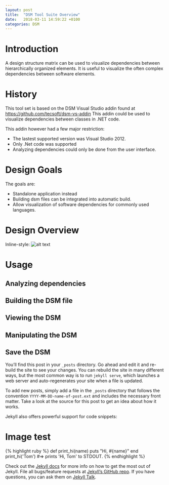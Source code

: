```yaml
---
layout: post
title:  "DSM Tool Suite Overview"
date:   2018-03-11 14:59:22 +0100
categories: DSM
---
```


# Introduction

A design structure matrix can be used to visualize dependencies between hierarchically organized elements. It is useful to visualize the often complex dependencies between software elements.

# History

This tool set is based on the DSM Visual Studio addin found at https://github.com/tecsoft/dsm-vs-addin
This addin could be used to visualize dependencies between classes in .NET code.

This addin however had a few major restriction:
- The lastest supported version was Visual Studio 2012.
- Only .Net code was supported
- Analyzing dependencies could only be done from the user interface.

# Design Goals
The goals are:
- Standalone application instead
- Building dsm files can be integrated into automatic build.
- Allow visualization of software dependencies for commonly used languages.
# Design Overview

Inline-style: 
![alt text](https://dsmsuite.github.io/images/dsm_tool_suite_overview.png "DSM tool suite overview")

# Usage

## Analyzing dependencies

## Building the DSM file

## Viewing the DSM

## Manipulating the DSM

## Save the DSM

You’ll find this post in your `_posts` directory. Go ahead and edit it and re-build the site to see your changes. You can rebuild the site in many different ways, but the most common way is to run `jekyll serve`, which launches a web server and auto-regenerates your site when a file is updated.

To add new posts, simply add a file in the `_posts` directory that follows the convention `YYYY-MM-DD-name-of-post.ext` and includes the necessary front matter. Take a look at the source for this post to get an idea about how it works.

Jekyll also offers powerful support for code snippets:

# Image test


{% highlight ruby %}
def print_hi(name)
  puts "Hi, #{name}"
end
print_hi('Tom')
#=> prints 'Hi, Tom' to STDOUT.
{% endhighlight %}

Check out the [Jekyll docs][jekyll-docs] for more info on how to get the most out of Jekyll. File all bugs/feature requests at [Jekyll’s GitHub repo][jekyll-gh]. If you have questions, you can ask them on [Jekyll Talk][jekyll-talk].

[jekyll-docs]: https://jekyllrb.com/docs/home
[jekyll-gh]:   https://github.com/jekyll/jekyll
[jekyll-talk]: https://talk.jekyllrb.com/
